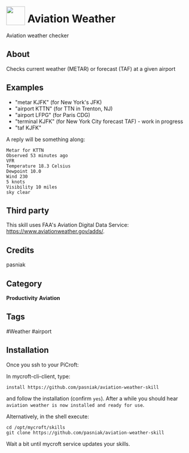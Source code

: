 # <img src="https://raw.githack.com/FortAwesome/Font-Awesome/master/svgs/solid/plane-departure.svg" card_color="#22A7F0" width="50" height="50" style="vertical-align:bottom"/> Aviation Weather
Aviation weather checker

## About
Checks current weather (METAR) or forecast (TAF) at a given airport

## Examples
* "metar KJFK" (for New York's JFK)
* "airport KTTN" (for TTN in Trenton, NJ)
* "airport LFPG" (for Paris CDG)
* "terminal KJFK" (for New York City forecast TAF) - work in progress
* "taf KJFK"

A reply will be something along:
```
Metar for KTTN
Observed 53 minutes ago
VFR
Temperature 18.3 Celsius
Dewpoint 10.0
Wind 230
5 knots
Visibility 10 miles
sky clear
```

## Third party
This skill uses FAA's Aviation Digital Data Service: https://www.aviationweather.gov/adds/.

## Credits
pasniak

## Category
**Productivity** **Aviation**

## Tags
#Weather #airport

## Installation
Once you ssh to your PiCroft:

In mycroft-cli-client, type:
```
install https://github.com/pasniak/aviation-weather-skill
```
and follow the installation (confirm `yes`).
After a while you should hear `aviation weather is now installed and ready for use`.

Alternatively, in the shell execute:
```
cd /opt/mycroft/skills
git clone https://github.com/pasniak/aviation-weather-skill
```
Wait a bit until mycroft service updates your skills.
